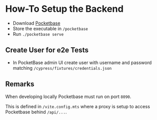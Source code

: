 # How-To Setup the Backend

- Download [Pocketbase](https://pocketbase.io/)
- Store the executable in `/pocketbase`
- Run `./pocketbase serve`

## Create User for e2e Tests

- In PocketBase admin UI create user with username and password matching `/cypress/fixtures/credentials.json`

## Remarks

When developing locally Pocketbase must run on port `8090`.

This is defined in `/vite.config.mts` where a proxy is setup to access Pocketbase behind `/api/...`.
